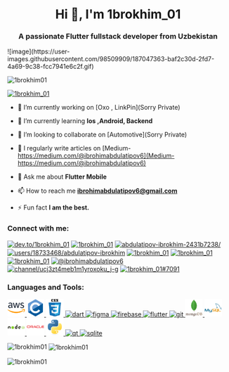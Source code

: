 <h1 align="center">Hi 👋, I'm 1brokhim_01</h1>
<h3 align="center">A passionate Flutter fullstack developer from Uzbekistan</h3>
![image](https://user-images.githubusercontent.com/98509909/187047363-baf2c30d-2fd7-4a69-9c38-fcc7941e6c2f.gif)

<p align="left"> <img src="https://komarev.com/ghpvc/?username=1brokhim01&label=Profile%20views&color=0e75b6&style=flat" alt="1brokhim01" /> </p>

<p align="left"> <a href="https://twitter.com/1brokhim_01" target="blank"><img src="https://img.shields.io/twitter/follow/1brokhim_01?logo=twitter&style=for-the-badge" alt="1brokhim_01" /></a> </p>

- 🔭 I’m currently working on [Oxo , LinkPin](Sorry Private)

- 🌱 I’m currently learning **Ios ,Android, Backend**

- 👯 I’m looking to collaborate on [Automotive](Sorry Private)

- 📝 I regularly write articles on [Medium-https://medium.com/@ibrohimabdulatipov6](Medium-https://medium.com/@ibrohimabdulatipov6)

- 💬 Ask me about **Flutter Mobile**

- 📫 How to reach me **ibrohimabdulatipov6@gmail.com**

- ⚡ Fun fact **I am the best.**

<h3 align="left">Connect with me:</h3>
<p align="left">
<a href="https://dev.to/dev.to/1brokhim_01" target="blank"><img align="center" src="https://raw.githubusercontent.com/rahuldkjain/github-profile-readme-generator/master/src/images/icons/Social/devto.svg" alt="dev.to/1brokhim_01" height="30" width="40" /></a>
<a href="https://twitter.com/1brokhim_01" target="blank"><img align="center" src="https://raw.githubusercontent.com/rahuldkjain/github-profile-readme-generator/master/src/images/icons/Social/twitter.svg" alt="1brokhim_01" height="30" width="40" /></a>
<a href="https://linkedin.com/in/abdulatipov-ibrokhim-2431b7238/" target="blank"><img align="center" src="https://raw.githubusercontent.com/rahuldkjain/github-profile-readme-generator/master/src/images/icons/Social/linked-in-alt.svg" alt="abdulatipov-ibrokhim-2431b7238/" height="30" width="40" /></a>
<a href="https://stackoverflow.com/users/users/18733468/abdulatipov-ibrokhim" target="blank"><img align="center" src="https://raw.githubusercontent.com/rahuldkjain/github-profile-readme-generator/master/src/images/icons/Social/stack-overflow.svg" alt="users/18733468/abdulatipov-ibrokhim" height="30" width="40" /></a>
<a href="https://codesandbox.com/1brokhim_01" target="blank"><img align="center" src="https://raw.githubusercontent.com/rahuldkjain/github-profile-readme-generator/master/src/images/icons/Social/codesandbox.svg" alt="1brokhim_01" height="30" width="40" /></a>
<a href="https://fb.com/1brokhim_01" target="blank"><img align="center" src="https://raw.githubusercontent.com/rahuldkjain/github-profile-readme-generator/master/src/images/icons/Social/facebook.svg" alt="1brokhim_01" height="30" width="40" /></a>
<a href="https://instagram.com/1brokhim_01" target="blank"><img align="center" src="https://raw.githubusercontent.com/rahuldkjain/github-profile-readme-generator/master/src/images/icons/Social/instagram.svg" alt="1brokhim_01" height="30" width="40" /></a>
<a href="https://medium.com/@ibrohimabdulatipov6" target="blank"><img align="center" src="https://raw.githubusercontent.com/rahuldkjain/github-profile-readme-generator/master/src/images/icons/Social/medium.svg" alt="@ibrohimabdulatipov6" height="30" width="40" /></a>
<a href="https://www.youtube.com/c/channel/ucj3zt4meb1m1yroxoku_j-g" target="blank"><img align="center" src="https://raw.githubusercontent.com/rahuldkjain/github-profile-readme-generator/master/src/images/icons/Social/youtube.svg" alt="channel/ucj3zt4meb1m1yroxoku_j-g" height="30" width="40" /></a>
<a href="https://discord.gg/1brokhim_01#7091" target="blank"><img align="center" src="https://raw.githubusercontent.com/rahuldkjain/github-profile-readme-generator/master/src/images/icons/Social/discord.svg" alt="1brokhim_01#7091" height="30" width="40" /></a>
</p>

<h3 align="left">Languages and Tools:</h3>
<p align="left"> <a href="https://aws.amazon.com" target="_blank" rel="noreferrer"> <img src="https://raw.githubusercontent.com/devicons/devicon/master/icons/amazonwebservices/amazonwebservices-original-wordmark.svg" alt="aws" width="40" height="40"/> </a> <a href="https://www.cprogramming.com/" target="_blank" rel="noreferrer"> <img src="https://raw.githubusercontent.com/devicons/devicon/master/icons/c/c-original.svg" alt="c" width="40" height="40"/> </a> <a href="https://www.w3schools.com/css/" target="_blank" rel="noreferrer"> <img src="https://raw.githubusercontent.com/devicons/devicon/master/icons/css3/css3-original-wordmark.svg" alt="css3" width="40" height="40"/> </a> <a href="https://dart.dev" target="_blank" rel="noreferrer"> <img src="https://www.vectorlogo.zone/logos/dartlang/dartlang-icon.svg" alt="dart" width="40" height="40"/> </a> <a href="https://www.figma.com/" target="_blank" rel="noreferrer"> <img src="https://www.vectorlogo.zone/logos/figma/figma-icon.svg" alt="figma" width="40" height="40"/> </a> <a href="https://firebase.google.com/" target="_blank" rel="noreferrer"> <img src="https://www.vectorlogo.zone/logos/firebase/firebase-icon.svg" alt="firebase" width="40" height="40"/> </a> <a href="https://flutter.dev" target="_blank" rel="noreferrer"> <img src="https://www.vectorlogo.zone/logos/flutterio/flutterio-icon.svg" alt="flutter" width="40" height="40"/> </a> <a href="https://git-scm.com/" target="_blank" rel="noreferrer"> <img src="https://www.vectorlogo.zone/logos/git-scm/git-scm-icon.svg" alt="git" width="40" height="40"/> </a> <a href="https://www.mongodb.com/" target="_blank" rel="noreferrer"> <img src="https://raw.githubusercontent.com/devicons/devicon/master/icons/mongodb/mongodb-original-wordmark.svg" alt="mongodb" width="40" height="40"/> </a> <a href="https://www.mysql.com/" target="_blank" rel="noreferrer"> <img src="https://raw.githubusercontent.com/devicons/devicon/master/icons/mysql/mysql-original-wordmark.svg" alt="mysql" width="40" height="40"/> </a> <a href="https://nodejs.org" target="_blank" rel="noreferrer"> <img src="https://raw.githubusercontent.com/devicons/devicon/master/icons/nodejs/nodejs-original-wordmark.svg" alt="nodejs" width="40" height="40"/> </a> <a href="https://www.oracle.com/" target="_blank" rel="noreferrer"> <img src="https://raw.githubusercontent.com/devicons/devicon/master/icons/oracle/oracle-original.svg" alt="oracle" width="40" height="40"/> </a> <a href="https://www.python.org" target="_blank" rel="noreferrer"> <img src="https://raw.githubusercontent.com/devicons/devicon/master/icons/python/python-original.svg" alt="python" width="40" height="40"/> </a> <a href="https://www.qt.io/" target="_blank" rel="noreferrer"> <img src="https://upload.wikimedia.org/wikipedia/commons/0/0b/Qt_logo_2016.svg" alt="qt" width="40" height="40"/> </a> <a href="https://www.sqlite.org/" target="_blank" rel="noreferrer"> <img src="https://www.vectorlogo.zone/logos/sqlite/sqlite-icon.svg" alt="sqlite" width="40" height="40"/> </a> </p>

<p><img align="left" src="https://github-readme-stats.vercel.app/api/top-langs?username=1brokhim01&show_icons=true&locale=en&layout=compact" alt="1brokhim01" /></p>

<p>&nbsp;<img align="center" src="https://github-readme-stats.vercel.app/api?username=1brokhim01&show_icons=true&locale=en" alt="1brokhim01" /></p>

<p><img align="center" src="https://github-readme-streak-stats.herokuapp.com/?user=1brokhim01&" alt="1brokhim01" /></p>
